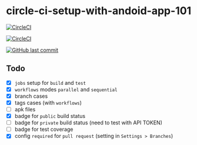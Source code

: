 # circle-ci-setup-with-andoid-app-101

[![CircleCI](https://circleci.com/gh/anhtzh/circle-ci-setup-with-andoid-app-101.svg?style=shield&circle-token=a25606bfd2dd99d43c875876b4761958a88084fb)](https://circleci.com/gh/anhtzh/circle-ci-setup-with-andoid-app-101)

[![CircleCI](https://circleci.com/gh/anhtzh/circle-ci-setup-with-andoid-app-101.svg?style=svg&circle-token=a25606bfd2dd99d43c875876b4761958a88084fb)](https://circleci.com/gh/anhtzh/circle-ci-setup-with-andoid-app-101)

[![GitHub last commit](https://img.shields.io/github/last-commit/anhtzh/circle-ci-setup-with-andoid-app-101.svg)](https://img.shields.io/github/last-commit/anhtzh/circle-ci-setup-with-andoid-app-101.svg)

## Todo
 - [x] `jobs` setup for `build` and `test`
 - [x] `workflows` modes `parallel` and `sequential`
 - [x] branch cases
 - [x] tags cases (with `workflows`)
 - [ ] apk files
 - [x] badge for `public` build status
 - [ ] badge for `private` build status (need to test with API TOKEN)
 - [ ] badge for test coverage
 - [x] config `required` for `pull request` (setting in `Settings > Branches`)
